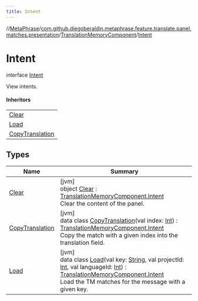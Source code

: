 ```yaml
---
title: Intent
---
```

//[MetaPhrase](../../../../index.html)/[com.github.diegoberaldin.metaphrase.feature.translate.panel.matches.presentation](../../index.html)/[TranslationMemoryComponent](../index.html)/[Intent](index.html)



# Intent

interface [Intent](index.html)

View intents.



#### Inheritors


| |
|---|
| [Clear](-clear/index.html) |
| [Load](-load/index.html) |
| [CopyTranslation](-copy-translation/index.html) |


## Types


| Name | Summary |
|---|---|
| [Clear](-clear/index.html) | [jvm]<br>object [Clear](-clear/index.html) : [TranslationMemoryComponent.Intent](index.html)<br>Clear the content of the panel. |
| [CopyTranslation](-copy-translation/index.html) | [jvm]<br>data class [CopyTranslation](-copy-translation/index.html)(val index: [Int](https://kotlinlang.org/api/latest/jvm/stdlib/kotlin/-int/index.html)) : [TranslationMemoryComponent.Intent](index.html)<br>Copy the match with a given index into the translation field. |
| [Load](-load/index.html) | [jvm]<br>data class [Load](-load/index.html)(val key: [String](https://kotlinlang.org/api/latest/jvm/stdlib/kotlin/-string/index.html), val projectId: [Int](https://kotlinlang.org/api/latest/jvm/stdlib/kotlin/-int/index.html), val languageId: [Int](https://kotlinlang.org/api/latest/jvm/stdlib/kotlin/-int/index.html)) : [TranslationMemoryComponent.Intent](index.html)<br>Load the TM matches for the message with a given key. |

